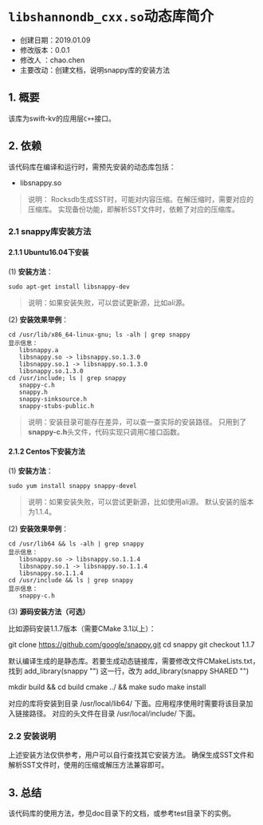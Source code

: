 # `libshannondb_cxx.so`动态库简介

* 创建日期：2019.01.09
* 修改版本：0.0.1
* 修改人  ：chao.chen
* 主要改动：创建文档，说明snappy库的安装方法

## 1. 概要

该库为swift-kv的应用层`C++`接口。

## 2. 依赖

该代码库在编译和运行时，需预先安装的动态库包括：
+ libsnappy.so

> 说明： Rocksdb生成SST时，可能对内容压缩。在解压缩时，需要对应的压缩库。
> 实现备份功能，即解析SST文件时，依赖了对应的压缩库。

### 2.1 snappy库安装方法

#### 2.1.1 Ubuntu16.04下安装

(1) **安装方法**：

```
sudo apt-get install libsnappy-dev

```
> 说明：如果安装失败，可以尝试更新源，比如ali源。

(2) **安装效果举例**：
```
cd /usr/lib/x86_64-linux-gnu; ls -alh | grep snappy
显示信息：
   libsnappy.a
   libsnappy.so -> libsnappy.so.1.3.0
   libsnappy.so.1 -> libsnappy.so.1.3.0
   libsnappy.so.1.3.0
cd /usr/include; ls | grep snappy
   snappy-c.h
   snappy.h
   snappy-sinksource.h
   snappy-stubs-public.h
```
> 说明：安装目录可能存在差异，可以查一查实际的安装路径。
> 只用到了**snappy-c.h**头文件，代码实现只调用C接口函数。

#### 2.1.2 Centos下安装方法

(1) **安装方法**：

```
sudo yum install snappy snappy-devel

```
> 说明：如果安装失败，可以尝试更新源，比如使用ali源。
> 默认安装的版本为1.1.4。

(2) **安装效果举例**：
```
cd /usr/lib64 && ls -alh | grep snappy
显示信息：
   libsnappy.so -> libsnappy.so.1.1.4
   libsnappy.so.1 -> libsnappy.so.1.1.4
   libsnappy.so.1.1.4
cd /usr/include && ls | grep snappy
显示信息：
   snappy-c.h
```

(3) **源码安装方法（可选）**

比如源码安装1.1.7版本（需要CMake 3.1以上）：

git clone https://github.com/google/snappy.git
cd snappy
git checkout 1.1.7

默认编译生成的是静态库。若要生成动态链接库，需要修改文件CMakeLists.txt，
找到 add_library(snappy "") 这一行，改为 add_library(snappy SHARED "")

mkdir build && cd build
cmake ../ && make
sudo make install

对应的库将安装到目录 /usr/local/lib64/ 下面。应用程序使用时需要将该目录加入链接路径。
对应的头文件在目录 /usr/local/include/ 下面。

### 2.2 安装说明

上述安装方法仅供参考，用户可以自行查找其它安装方法。
确保生成SST文件和解析SST文件时，使用的压缩或解压方法兼容即可。

## 3. 总结

该代码库的使用方法，参见doc目录下的文档，或参考test目录下的实例。
